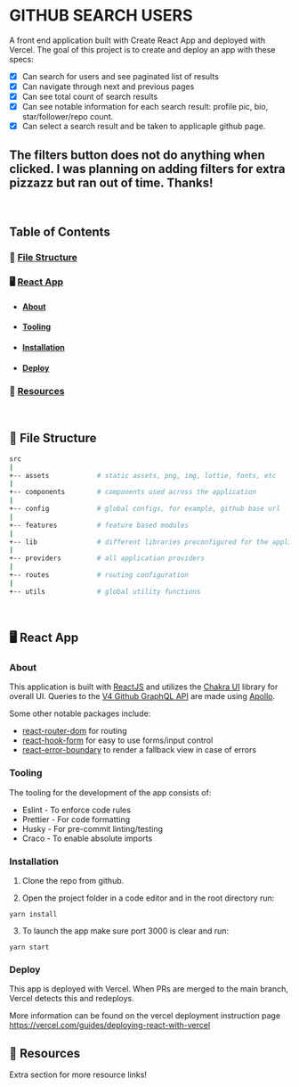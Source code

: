 # GITHUB SEARCH USERS
A front end application built with Create React App and deployed with Vercel. The goal of this project is to create and deploy an app with these specs:

- [x] Can search for users and see paginated list of results
- [x] Can navigate through next and previous pages
- [x] Can see total count of search results
- [x] Can see notable information for each search result: profile pic, bio, star/follower/repo count.
- [x] Can select a search result and be taken to applicaple github page.

## The filters button does not do anything when clicked. I was planning on adding filters for extra pizzazz but ran out of time. Thanks!

<br />

## Table of Contents  

### &#128193; [File Structure](#file-structure)

### &#128421; [React App](#react-app)
 - #### [About](#description)
 
 - #### [Tooling](#tooling-app)

 - #### [Installation](#install-app)
 
 - #### [Deploy](#deploy-app)


### &#128206; [Resources](#resources)
<br />

<a name="file-structure"/>

## &#128193; File Structure
```sh
src
|
+-- assets            # static assets, png, img, lottie, fonts, etc
|
+-- components        # components used across the application
|
+-- config            # global configs, for example, github base url
|
+-- features          # feature based modules
|
+-- lib               # different libraries preconfigured for the application
|
+-- providers         # all application providers
|
+-- routes            # routing configuration
|
+-- utils             # global utility functions
```

<br />

<a name="react-app"/>

## &#128421; React App


<a name="description"/>

### About
This application is built with [ReactJS](https://reactjs.org/) and utilizes the [Chakra UI](https://chakra-ui.com/) library for overall UI. Queries to the [V4 Github GraphQL API](https://docs.github.com/en/graphql) are made using [Apollo](https://www.apollographql.com/docs/react/). 

Some other notable packages include:
- [react-router-dom](https://reactrouter.com/) for routing
- [react-hook-form](https://react-hook-form.com/) for easy to use forms/input control
- [react-error-boundary](https://www.npmjs.com/package/react-error-boundary) to render a fallback view in case of errors


<a name="tooling-app"/>

### Tooling
The tooling for the development of the app consists of:
- Eslint - To enforce code rules
- Prettier - For code formatting
- Husky - For pre-commit linting/testing
- Craco - To enable absolute imports


<a name="install-app"/>

### Installation

1. Clone the repo from github.

2. Open the project folder in a code editor and in the root directory run:
```
yarn install
```
3. To launch the app make sure port 3000 is clear and run:
```
yarn start
```


<a name="deploy-app"/>

### Deploy

This app is deployed with Vercel. When PRs are merged to the main branch, Vercel detects this and redeploys.

More information can be found on the vercel deployment instruction page https://vercel.com/guides/deploying-react-with-vercel

<a name="resources"/>

## &#128206; Resources
Extra section for more resource links!
